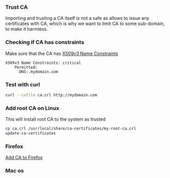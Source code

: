 ### Trust CA

Importing and trusting a CA itself is not a safe as allows to issue any certificates with CA,
which is why we want to limit CA to some sub-domain, to make it harmless.


### Checking if CA has constraints
Make sure that the CA has [X509v3 Name Constraints](https://www.openssl.org/docs/man1.0.2/man5/x509v3_config.html)

```
X509v3 Name Constraints: critical
    Permitted:
      DNS:.mydomain.com
```

### Test with curl

```bash
curl --cafile ca.crl http://mydomain.com
```

### Add root CA on Linux
This will install root CA to the system as trusted

```bash
cp ca.crl /usr/local/share/ca-certificates/my-root-ca.crl
update-ca-certificates
```

### Firefox

[Add CA to Firefox](https://support.mozilla.org/en-US/kb/setting-certificate-authorities-firefox)

### Mac os
